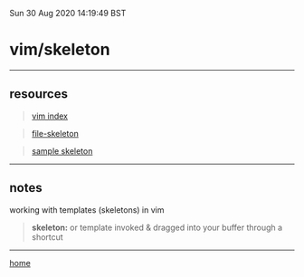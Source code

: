 Sun 30 Aug 2020 14:19:49 BST

# vim/skeleton

_____

## resources

> [vim index](./vi-index.md)

> [file-skeleton](https://vim.fandom.com/wiki/Use_eval_to_create_dynamic_templates)

> [sample skeleton](./skeleton.md) 
___

## notes

working with templates (skeletons) in vim

> **skeleton:** or template invoked & dragged into your buffer through a shortcut

___

[home](./home.md) 

